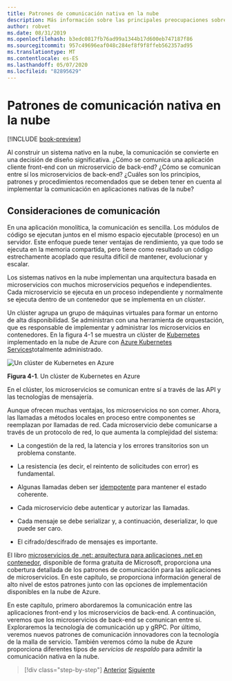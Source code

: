 ```yaml
---
title: Patrones de comunicación nativa en la nube
description: Más información sobre las principales preocupaciones sobre la comunicación de servicios en aplicaciones nativas en la nube
author: robvet
ms.date: 08/31/2019
ms.openlocfilehash: b3edc0817fb76ad99a1344b17d600eb747187f86
ms.sourcegitcommit: 957c49696eaf048c284ef8f9f8ffeb562357ad95
ms.translationtype: MT
ms.contentlocale: es-ES
ms.lasthandoff: 05/07/2020
ms.locfileid: "82895629"
---
```

# <a name="cloud-native-communication-patterns"></a>Patrones de comunicación nativa en la nube

[!INCLUDE [book-preview](../../../includes/book-preview.md)]

Al construir un sistema nativo en la nube, la comunicación se convierte en una decisión de diseño significativa. ¿Cómo se comunica una aplicación cliente front-end con un microservicio de back-end? ¿Cómo se comunican entre sí los microservicios de back-end? ¿Cuáles son los principios, patrones y procedimientos recomendados que se deben tener en cuenta al implementar la comunicación en aplicaciones nativas de la nube?

## <a name="communication-considerations"></a>Consideraciones de comunicación

En una aplicación monolítica, la comunicación es sencilla. Los módulos de código se ejecutan juntos en el mismo espacio ejecutable (proceso) en un servidor. Este enfoque puede tener ventajas de rendimiento, ya que todo se ejecuta en la memoria compartida, pero tiene como resultado un código estrechamente acoplado que resulta difícil de mantener, evolucionar y escalar.

Los sistemas nativos en la nube implementan una arquitectura basada en microservicios con muchos microservicios pequeños e independientes. Cada microservicio se ejecuta en un proceso independiente y normalmente se ejecuta dentro de un contenedor que se implementa en un *clúster*.

Un clúster agrupa un grupo de máquinas virtuales para formar un entorno de alta disponibilidad. Se administran con una herramienta de orquestación, que es responsable de implementar y administrar los microservicios en contenedores. En la figura 4-1 se muestra un clúster de [Kubernetes](https://kubernetes.io) implementado en la nube de Azure con [Azure Kubernetes Services](https://docs.microsoft.com/azure/aks/intro-kubernetes)totalmente administrado.

![Un clúster de Kubernetes en Azure](./media/kubernetes-cluster-in-azure.png)

**Figura 4-1**. Un clúster de Kubernetes en Azure

En el clúster, los microservicios se comunican entre sí a través de las API y las tecnologías de mensajería.

Aunque ofrecen muchas ventajas, los microservicios no son comer. Ahora, las llamadas a métodos locales en proceso entre componentes se reemplazan por llamadas de red. Cada microservicio debe comunicarse a través de un protocolo de red, lo que aumenta la complejidad del sistema:

- La congestión de la red, la latencia y los errores transitorios son un problema constante.

- La resistencia (es decir, el reintento de solicitudes con error) es fundamental.

- Algunas llamadas deben ser [idempotente](https://www.restapitutorial.com/lessons/idempotency.html) para mantener el estado coherente.

- Cada microservicio debe autenticar y autorizar las llamadas.

- Cada mensaje se debe serializar y, a continuación, deserializar, lo que puede ser caro.

- El cifrado/descifrado de mensajes es importante.

El libro [microservicios de .net: arquitectura para aplicaciones .net en contenedor](https://dotnet.microsoft.com/download/thank-you/microservices-architecture-ebook), disponible de forma gratuita de Microsoft, proporciona una cobertura detallada de los patrones de comunicación para las aplicaciones de microservicios. En este capítulo, se proporciona información general de alto nivel de estos patrones junto con las opciones de implementación disponibles en la nube de Azure.

En este capítulo, primero abordaremos la comunicación entre las aplicaciones front-end y los microservicios de back-end. A continuación, veremos que los microservicios de back-end se comunican entre sí. Exploraremos la tecnología de comunicación up y gRPC. Por último, veremos nuevos patrones de comunicación innovadores con la tecnología de la malla de servicio. También veremos cómo la nube de Azure proporciona diferentes tipos de *servicios de respaldo* para admitir la comunicación nativa en la nube.

>[!div class="step-by-step"]
>[Anterior](other-deployment-options.md)
>[Siguiente](front-end-communication.md)
